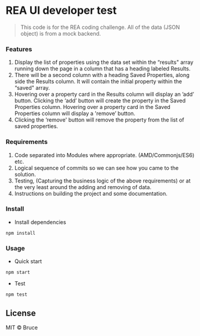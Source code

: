 # REA UI developer test

>This code is for the REA coding challenge. All of the data (JSON object) is from a mock backend.

### Features

1. Display the list of properties using the data set within the “results" array running down the page in a column that has a heading labeled Results. 
2. There will be a second column with a heading Saved Properties, along side the Results column. It will contain the initial property within the “saved" array.
3. Hovering over a property card in the Results column will display an ’add’ button. Clicking the ‘add’ button will create the property in the Saved Properties column. Hovering over a property card in the Saved Properties column will display a 'remove’ button. 
4. Clicking the ‘remove' button will remove the property from the list of saved properties.

### Requirements

1. Code separated into Modules where appropriate. (AMD/Commonjs/ES6) etc.
2. Logical sequence of commits so we can see how you came to the solution.
3. Testing, (Capturing the business logic of the above requirements) or at the very least around the adding and removing of data.
4. Instructions on building the project and some documentation.

### Install

* Install dependencies
```
npm install
```
### Usage

* Quick start
```
npm start
```
* Test
```
npm test
```

## License

MIT © Bruce


